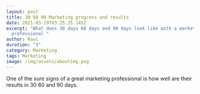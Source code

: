 ```yaml
---
layout: post
title: 30 60 90 Marketing progress and results
date: 2021-03-19T03:25:35.145Z
excerpt: "What does 30 days 60 days and 90 days look like with a marketing
  professional "
author: Raul
duration: "3"
category: Marketing
tags: Marketing
image: /img/assets/aboutimg.png
---
```

One of the sure signs of a great marketing professional is how well are their results in 30 60 and 90 days.